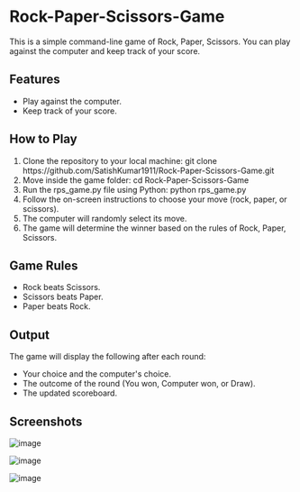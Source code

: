 # Rock-Paper-Scissors-Game
This is a simple command-line game of Rock, Paper, Scissors. You can play against the computer and keep track of your score.

## Features
<ul>
  <li>Play against the computer.</li>
  <li>Keep track of your score.</li>
</ul>

## How to Play
<ol>
  <li>Clone the repository to your local machine: git clone https://github.com/SatishKumar1911/Rock-Paper-Scissors-Game.git</li>
  <li>Move inside the game folder: cd Rock-Paper-Scissors-Game</li>
  <li>Run the rps_game.py file using Python: python rps_game.py</li>
  <li>Follow the on-screen instructions to choose your move (rock, paper, or scissors).</li>
  <li>The computer will randomly select its move.</li>
  <li>The game will determine the winner based on the rules of Rock, Paper, Scissors.</li>
</ol>

## Game Rules
<ul>
  <li>Rock beats Scissors.</li>
  <li>Scissors beats Paper.</li>
  <li>Paper beats Rock.</li>
</ul>

## Output
The game will display the following after each round:
<ul>
  <li>Your choice and the computer's choice.</li>
  <li>The outcome of the round (You won, Computer won, or Draw).</li>
  <li>The updated scoreboard.</li>
</ul>

## Screenshots

![image](https://github.com/SatishKumar1911/Rock-Paper-Scissors-Game/assets/124880943/e447d7e5-8f01-435e-bc51-6482821c793c)

![image](https://github.com/SatishKumar1911/Rock-Paper-Scissors-Game/assets/124880943/aaad2192-f5a0-416a-b657-47fecefc7e72)

![image](https://github.com/SatishKumar1911/Rock-Paper-Scissors-Game/assets/124880943/78544ebb-3e1f-40a1-b9a8-115314ac83fa)
